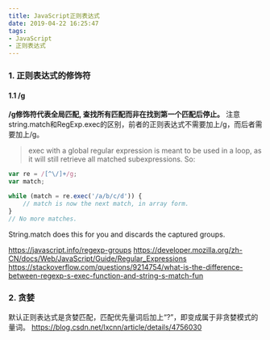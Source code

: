 ```yaml
---
title: JavaScript正则表达式
date: 2019-04-22 16:25:47
tags:
- JavaScript
- 正则表达式
---
```


### 1. 正则表达式的修饰符
#### 1.1 /g
**/g修饰符代表全局匹配, 查找所有匹配而非在找到第一个匹配后停止。**
注意string.match和RegExp.exec的区别，前者的正则表达式不需要加上/g，而后者需要加上/g。
> exec with a global regular expression is meant to be used in a loop, as it will still retrieve all matched subexpressions. So:
``` js
var re = /[^\/]+/g;
var match;

while (match = re.exec('/a/b/c/d')) {
    // match is now the next match, in array form.
}
// No more matches.
```
String.match does this for you and discards the captured groups.

<!-- more -->

https://javascript.info/regexp-groups
https://developer.mozilla.org/zh-CN/docs/Web/JavaScript/Guide/Regular_Expressions
https://stackoverflow.com/questions/9214754/what-is-the-difference-between-regexp-s-exec-function-and-string-s-match-fun

### 2. 贪婪
默认正则表达式是贪婪匹配，匹配优先量词后加上“?”，即变成属于非贪婪模式的量词。
https://blog.csdn.net/lxcnn/article/details/4756030